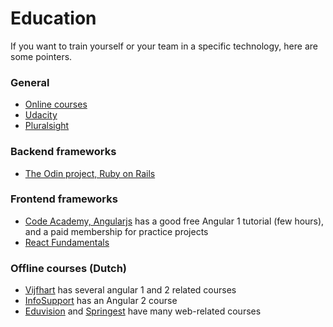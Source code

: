 # Education

If you want to train yourself or your team in a specific technology, here are some pointers.

### General

* [Online courses](https://www.coursetalk.com/search?q=angularjs)
* [Udacity](https://www.udacity.com/courses/all?_ga=1.113548359.1910995550.1478810594)
* [Pluralsight](https://www.pluralsight.com/browse)

### Backend frameworks

* [The Odin project, Ruby on Rails](http://www.theodinproject.com/courses?ref=home)

### Frontend frameworks

* [Code Academy, Angularjs](https://www.codecademy.com/learn/learn-angularjs) has a good free Angular 1 tutorial (few hours), and a paid membership for practice projects
* [React Fundamentals](http://courses.reactjsprogram.com/courses/reactjsfundamentals)

### Offline courses (Dutch)

* [Vijfhart](https://www.vijfhart.nl/opleidingen/single-page-applications-with-angular2/) has several angular 1 and 2 related courses
* [InfoSupport](http://training.infosupport.com/trainingen/building-professional-single-page-applications-with-angular-2) has an Angular 2 course
* [Eduvision](https://www.eduvision.nl/course/angularjs) and [Springest](https://www.springest.nl/zoeken/angularjs) have many web-related courses

